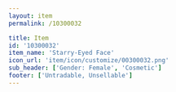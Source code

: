 ```yaml
---
layout: item
permalink: /10300032

title: Item
id: '10300032'
item_name: 'Starry-Eyed Face'
icon_url: 'item/icon/customize/00300032.png'
sub_header: ['Gender: Female', 'Cosmetic']
footer: ['Untradable, Unsellable']
---
```

